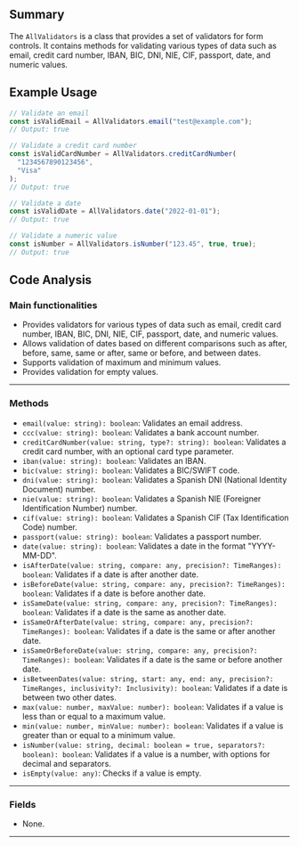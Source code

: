 ## Summary

The `AllValidators` is a class that provides a set of validators for form controls. It contains methods for validating various types of data such as email, credit card number, IBAN, BIC, DNI, NIE, CIF, passport, date, and numeric values.

## Example Usage

```javascript
// Validate an email
const isValidEmail = AllValidators.email("test@example.com");
// Output: true

// Validate a credit card number
const isValidCardNumber = AllValidators.creditCardNumber(
  "1234567890123456",
  "Visa"
);
// Output: true

// Validate a date
const isValidDate = AllValidators.date("2022-01-01");
// Output: true

// Validate a numeric value
const isNumber = AllValidators.isNumber("123.45", true, true);
// Output: true
```

## Code Analysis

### Main functionalities

- Provides validators for various types of data such as email, credit card number, IBAN, BIC, DNI, NIE, CIF, passport, date, and numeric values.
- Allows validation of dates based on different comparisons such as after, before, same, same or after, same or before, and between dates.
- Supports validation of maximum and minimum values.
- Provides validation for empty values.

---

### Methods

- `email(value: string): boolean`: Validates an email address.
- `ccc(value: string): boolean`: Validates a bank account number.
- `creditCardNumber(value: string, type?: string): boolean`: Validates a credit card number, with an optional card type parameter.
- `iban(value: string): boolean`: Validates an IBAN.
- `bic(value: string): boolean`: Validates a BIC/SWIFT code.
- `dni(value: string): boolean`: Validates a Spanish DNI (National Identity Document) number.
- `nie(value: string): boolean`: Validates a Spanish NIE (Foreigner Identification Number) number.
- `cif(value: string): boolean`: Validates a Spanish CIF (Tax Identification Code) number.
- `passport(value: string): boolean`: Validates a passport number.
- `date(value: string): boolean`: Validates a date in the format "YYYY-MM-DD".
- `isAfterDate(value: string, compare: any, precision?: TimeRanges): boolean`: Validates if a date is after another date.
- `isBeforeDate(value: string, compare: any, precision?: TimeRanges): boolean`: Validates if a date is before another date.
- `isSameDate(value: string, compare: any, precision?: TimeRanges): boolean`: Validates if a date is the same as another date.
- `isSameOrAfterDate(value: string, compare: any, precision?: TimeRanges): boolean`: Validates if a date is the same or after another date.
- `isSameOrBeforeDate(value: string, compare: any, precision?: TimeRanges): boolean`: Validates if a date is the same or before another date.
- `isBetweenDates(value: string, start: any, end: any, precision?: TimeRanges, inclusivity?: Inclusivity): boolean`: Validates if a date is between two other dates.
- `max(value: number, maxValue: number): boolean`: Validates if a value is less than or equal to a maximum value.
- `min(value: number, minValue: number): boolean`: Validates if a value is greater than or equal to a minimum value.
- `isNumber(value: string, decimal: boolean = true, separators?: boolean): boolean`: Validates if a value is a number, with options for decimal and separators.
- `isEmpty(value: any)`: Checks if a value is empty.

---

### Fields

- None.

---

